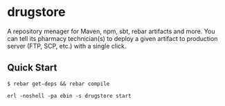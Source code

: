 # drugstore

A repository menager for Maven, npm, sbt, rebar artifacts and more. You can
tell its pharmacy technician(s) to deploy a given artifact to production server
(FTP, SCP, etc.) with a single click.

## Quick Start

```shell
$ rebar get-deps && rebar compile
```

```shell
erl -noshell -pa ebin -s drugstore start
```
